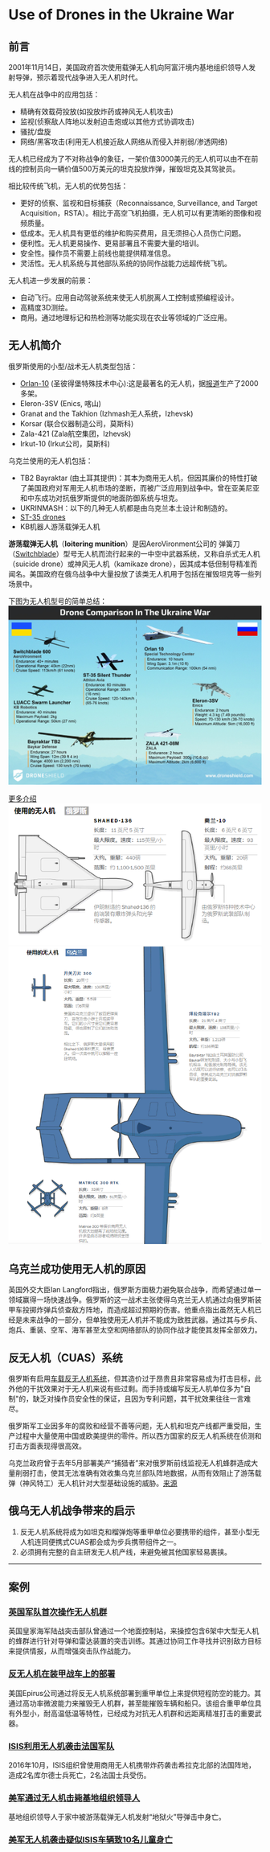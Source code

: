 Use of Drones in the Ukraine War
=======

## 前言

2001年11月14日，美国政府首次使用载弹无人机向阿富汗境内基地组织领导人发射导弹，预示着现代战争进入无人机时代。

无人机在战争中的应用包括：

- 精确有效载荷投放(如投放炸药或神风无人机攻击)
- 监视(侦察敌人阵地以发射迫击炮或以其他方式协调攻击)
- 骚扰/盘旋
- 网络/黑客攻击(利用无人机接近敌人网络从而侵入并削弱/渗透网络)

无人机已经成为了不对称战争的象征，一架价值3000美元的无人机可以由不在前线的控制员向一辆价值500万美元的坦克投放炸弹，摧毁坦克及其驾驶员。

相比较传统飞机，无人机的优势包括：
- 更好的侦察、监视和目标捕获（Reconnaissance, Surveillance, and Target Acquisition，RSTA）。相比于高空飞机拍摄，无人机可以有更清晰的图像和视频质量。
- 低成本。无人机具有更低的维护和购买费用，且无须担心人员伤亡问题。
- 便利性。无人机更易操作、更易部署且不需要大量的培训。
- 安全性。操作员不需要上前线也能提供精准信息。
- 灵活性。无人机系统与其他部队系统的协同作战能力远超传统飞机。

无人机进一步发展的前景：
- 自动飞行。应用自动驾驶系统来使无人机脱离人工控制或预编程设计。
- 高精度3D测绘。
- 商用。通过地理标记和热检测等功能实现在农业等领域的广泛应用。


## 无人机简介

俄罗斯使用的小型/战术无人机类型包括：

- [Orlan-10](https://www.airforce-technology.com/projects/orlan-10-unmanned-aerial-vehicle-uav/) (圣彼得堡特殊技术中心):这是最著名的无人机，据[报道](https://www.forbes.com/sites/davidhambling/2022/05/25/ukraine-is-knocking-increasing-numbers-of-russian-drones-out-of-the-sky/?sh=4a52105f635a)生产了2000多架。
- Eleron-3SV (Enics, 喀山)
- Granat and the Takhion (Izhmash无人系统，Izhevsk)
- Korsar (联合仪器制造公司，莫斯科)
- Zala-421 (Zala航空集团，Izhevsk)
- Irkut-10 (Irkut公司，莫斯科)

乌克兰使用的无人机包括：

- TB2 Bayraktar (由土耳其提供)：其本为商用无人机，但因其廉价的特性打破了美国政府对军用无人机市场的垄断，而被广泛应用到战争中。曾在亚美尼亚和中东成功对抗俄罗斯提供的地面防御系统与坦克。
- UKRINMASH：以下的几种无人机都是由乌克兰本土设计和制造的。
- [ST-35 drones](https://www.army-technology.com/projects/st-35-silent-thunder/)
- KB机器人游荡载弹无人机

**游荡载弹无人机**（**loitering munition**）是因AeroVironment公司的 弹簧刀（[Switchblade](https://www.avinc.com/lms/switchblade)）型号无人机而流行起来的一中空中武器系统，又称自杀式无人机（suicide drone）或神风无人机（kamikaze drone），因其成本低但制导精准而闻名。美国政府在俄乌战争中大量投放了该类无人机用于包括在摧毁坦克等一些列场景中。

下图为无人机型号的简单总结：
![](/Others/images/Drones+Used+in+the+Ukraine+War+v2.jpg)

[更多介绍](https://www.washingtonpost.com/world/2022/12/02/drones-russia-ukraine-air-war/)
![](/Others/images/Russian_drone.png)
![](/Others/images/Ukraine_drone.png)

## 乌克兰成功使用无人机的原因
英国外交大臣Ian Langford指出，俄罗斯方面极力避免联合战争，而希望通过单一领域赢得一场快速战争。俄罗斯的这一战术主张使得乌克兰无人机通过向俄罗斯装甲车投掷炸弹兵侦查敌方阵地，而造成超过预期的伤害。他重点指出虽然无人机已经是未来战争的一部分，但单独使用无人机并不能成为致胜武器。通过其与步兵、炮兵、重装、空军、海军甚至太空和网络部队的协同作战才能使其发挥全部效力。

## 反无人机（CUAS）系统
俄罗斯有启用[车载反无人机系统](https://www.linkedin.com/posts/tim-de-zitter_russia-is-attacking-satellites-in-the-earth-activity-6930624135312138240-ugRZ?)，但其造价过于昂贵且非常容易成为打击目标，此外他的干扰效果对于无人机来说有些过剩。而手持或编写反无人机单位多为"自制"的，缺乏对操作员安全性的保证，且因为专利问题，其干扰效果往往一言难尽。

俄罗斯军工业因多年的腐败和经营不善等问题，无人机和坦克产线都严重受阻，生产过程中大量使用中国或欧美提供的零件。所以西方国家的反无人机系统在侦测和打击方面表现得很高效。

乌克兰政府曾于去年5月部署美产“捕猎者”来对俄罗斯前线监视无人机蜂群造成大量削弱打击，使其无法准确有效收集乌克兰部队阵地数据，从而有效阻止了游荡载弹（神风特工）无人机针对大型基础设施的威胁。[来源](https://www.scientificamerican.com/article/drone-on-drone-combat-in-ukraine-marks-a-new-era-of-aerial-warfare/)

## 俄乌无人机战争带来的启示
1. 反无人机系统将成为如坦克和榴弹炮等重甲单位必要携带的组件，甚至小型无人机连同便携式CUAS都会成为步兵携带组件之一。
2. 必须拥有完整的自主研发无人机产线，来避免被其他国家轻易裹挟。

---

## 案例
### [英国军队首次操作无人机群](https://ca.movies.yahoo.com/commandos-operate-drone-swarms-uk-230100953.html?guccounter=1#)
英国皇家海军陆战突击部队曾通过一个地面控制站，来操控包含6架中大型无人机的蜂群进行针对导弹和雷达装置的突击训练。其通过协同工作寻找并识别敌方目标来提供情报，从而增强突击队作战能力。


### [反无人机在装甲战车上的部署](https://www.defensenews.com/land/2021/10/25/general-dynamics-epirus-team-up-to-integrate-counter-drone-swarm-system-on-combat-vehicles/)
美国Epirus公司通过将反无人机系统部署到重甲单位上来提供短程防空的能力。其通过高功率微波能力来摧毁无人机群，甚至能摧毁车辆和船只。该组合重甲单位具有外型小，耐高温低温等特性，已经成为对抗无人机群和远距离精准打击的重要武器。

### [ISIS利用无人机袭击法国军队](https://www.washingtonpost.com/news/checkpoint/wp/2016/10/11/isis-used-an-armed-drone-to-kill-two-kurdish-fighters-and-wound-french-troops-report-says/)
2016年10月，ISIS组织曾使用商用无人机携带炸药袭击希拉克北部的法国阵地，造成2名库尔德士兵死亡，2名法国士兵受伤。

### [美军通过无人机击毙基地组织领导人](https://www.reuters.com/world/cia-carried-out-drone-strike-afghanistan-us-officials-say-2022-08-01/)

基地组织领导人于家中被游荡载弹无人机发射“地狱火”导弹击中身亡。

### [美军无人机袭击疑似ISIS车辆致10名儿童身亡](https://www.nytimes.com/2021/09/10/world/asia/us-air-strike-drone-kabul-afghanistan-isis.html)
